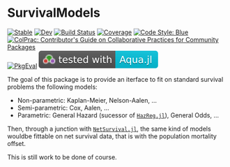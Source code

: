 # SurvivalModels

[![Stable](https://img.shields.io/badge/docs-stable-blue.svg)](https://JuliaSurv.github.io/SurvivalModels.jl/stable/)
[![Dev](https://img.shields.io/badge/docs-dev-blue.svg)](https://JuliaSurv.github.io/SurvivalModels.jl/dev/)
[![Build Status](https://github.com/JuliaSurv/SurvivalModels.jl/actions/workflows/CI.yml/badge.svg?branch=main)](https://github.com/JuliaSurv/SurvivalModels.jl/actions/workflows/CI.yml?query=branch%3Amain)
[![Coverage](https://codecov.io/gh/JuliaSurv/SurvivalModels.jl/branch/main/graph/badge.svg)](https://codecov.io/gh/JuliaSurv/SurvivalModels.jl)
[![Code Style: Blue](https://img.shields.io/badge/code%20style-blue-4495d1.svg)](https://github.com/invenia/BlueStyle)
[![ColPrac: Contributor's Guide on Collaborative Practices for Community Packages](https://img.shields.io/badge/ColPrac-Contributor's%20Guide-blueviolet)](https://github.com/SciML/ColPrac)
[![PkgEval](https://JuliaCI.github.io/NanosoldierReports/pkgeval_badges/S/SurvivalModels.svg)](https://JuliaCI.github.io/NanosoldierReports/pkgeval_badges/S/SurvivalModels.html)
[![Aqua](https://raw.githubusercontent.com/JuliaTesting/Aqua.jl/master/badge.svg)](https://github.com/JuliaTesting/Aqua.jl)


The goal of this package is to provide an iterface to fit on standard survival problems the following models: 

- Non-parametric: Kaplan-Meier, Nelson-Aalen, ...
- Semi-parametric: Cox, Aalen, ...
- Parametric: General Hazard (sucessor of [`HazReg.jl`](https://github.com/FJRubio67/HazReg.jl)), General Odds, ...

Then, through a junction with [`NetSurvival.jl`](https://github.com/JuliaSurv/NetSurvival.jl), the same kind of models wouldbe fittable on net survival data, that is with the population mortality offset.


This is still work to be done of course. 
